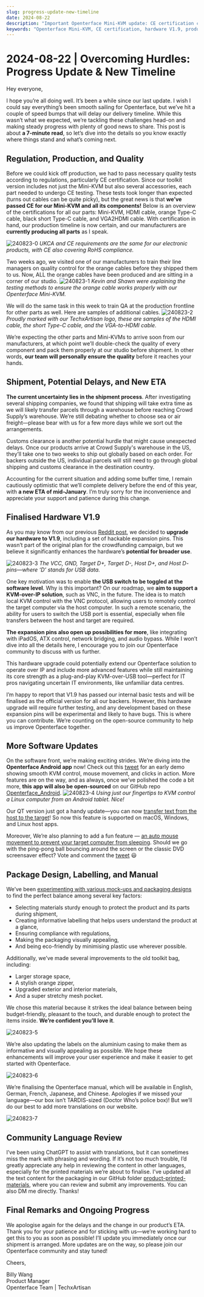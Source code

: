 ```yaml
---
slug: progress-update-new-timeline
date: 2024-08-22
description: "Important Openterface Mini-KVM update: CE certification complete, production underway, new ETA mid-January. Hardware V1.9 finalized with expansion pins, Android app development, improved packaging, and multilingual manual in progress."
keywords: "Openterface Mini-KVM, CE certification, hardware V1.9, production update, shipping timeline, Android app development, expansion pins, KVM-over-IP, quality control, product packaging, multilingual manual, USB KVM, tech manufacturing, open source hardware, delivery update"
---
```


# 2024-08-22 | Overcoming Hurdles: Progress Update & New Timeline

Hey everyone,

I hope you’re all doing well. It’s been a while since our last update. I wish I could say everything’s been smooth sailing for Openterface, but we’ve hit a couple of speed bumps that will delay our delivery timeline. While this wasn’t what we expected, we’re tackling these challenges head-on and making steady progress with plenty of good news to share. This post is about **a 7-minute read**, so let’s dive into the details so you know exactly where things stand and what’s coming next.

## Regulation, Production, and Quality

Before we could kick off production, we had to pass necessary quality tests according to regulations, particularly CE certification. Since our toolkit version includes not just the Mini-KVM but also several accessories, each part needed to undergo CE testing. These tests took longer than expected (turns out cables can be quite picky), but the great news is that **we’ve passed CE for our Mini-KVM and all its components!** Below is an overview of the certifications for all our parts: Mini-KVM, HDMI cable, orange Type-C cable, black short Type-C cable, and VGA2HDMI cable. With certification in hand, our production timeline is now certain, and our manufacturers are **currently producing all parts** as I speak.

![240823-0](../pic/240823-0.jpg)
*UKCA and CE requirements are the same for our electronic products, with CE also covering RoHS compliance.*

Two weeks ago, we visited one of our manufacturers to train their line managers on quality control for the orange cables before they shipped them to us. Now, ALL the orange cables have been produced and are sitting in a corner of our studio.
![240823-1](../pic/240823-1.jpg)
*Kevin and Shawn were explaining the testing methods to ensure the orange cable works properly with our Openterface Mini-KVM.*

We will do the same task in this week to train QA at the production frontline for other parts as well. Here are samples of additional cables.
![240823-2](../pic/240823-2.jpg)
*Proudly marked with our TechxArtisan logo, these are samples of the HDMI cable, the short Type-C cable, and the VGA-to-HDMI cable.*

We’re expecting the other parts and Mini-KVMs to arrive soon from our manufacturers, at which point we’ll double-check the quality of every component and pack them properly at our studio before shipment. In other words, **our team will personally ensure the quality** before it reaches your hands.

## Shipment, Potential Delays, and New ETA

**The current uncertainty lies in the shipment process**. After investigating several shipping companies, we found that shipping will take extra time as we will likely transfer parcels through a warehouse before reaching Crowd Supply’s warehouse. We’re still debating whether to choose sea or air freight—please bear with us for a few more days while we sort out the arrangements.

Customs clearance is another potential hurdle that might cause unexpected delays. Once our products arrive at Crowd Supply's warehouse in the US, they’ll take one to two weeks to ship out globally based on each order. For backers outside the US, individual parcels will still need to go through global shipping and customs clearance in the destination country.

Accounting for the current situation and adding some buffer time, I remain cautiously optimistic that we’ll complete delivery before the end of this year, with **a new ETA of mid-January**. I’m truly sorry for the inconvenience and appreciate your support and patience during this change.

## Finalised Hardware V1.9

As you may know from our previous [Reddit post](https://www.reddit.com/r/Openterface_miniKVM/comments/1e25pco/openterface_minikvm_v19_with_pins_for_more/), we decided to **upgrade our hardware to V1.9**, including a set of hackable expansion pins. This wasn’t part of the original plan for the crowdfunding campaign, but we believe it significantly enhances the hardware’s **potential for broader use**.

![240823-3](../pic/240823-3.jpg)
*The VCC, GND, Target D+, Target D-, Host D+, and Host D- pins—where ‘D’ stands for USB data.*

One key motivation was to enable **the USB switch to be toggled at the software level**. Why is this important? On our roadmap, we **aim to support a KVM-over-IP solution**, such as VNC, in the future. The idea is to match local KVM control with the VNC protocol, allowing users to remotely control the target computer via the host computer. In such a remote scenario, the ability for users to switch the USB port is essential, especially when file transfers between the host and target are required.

**The expansion pins also open up possibilities for more**, like integrating with iPadOS, ATX control, network bridging, and audio bypass. While I won’t dive into all the details here, I encourage you to join our Openterface community to discuss with us further.

This hardware upgrade could potentially extend our Openterface solution to operate over IP and include more advanced features while still maintaining its core strength as a plug-and-play KVM-over-USB tool—perfect for IT pros navigating uncertain IT environments, like unfamiliar data centres.

I’m happy to report that V1.9 has passed our internal basic tests and will be finalised as the official version for all our backers. However, this hardware upgrade will require further testing, and any development based on these expansion pins will be experimental and likely to have bugs. This is where you can contribute. We’re counting on the open-source community to help us improve Openterface together.

## More Software Updates

On the software front, we’re making exciting strides. We’re diving into the **Openterface Android app** now! Check out this [tweet](https://x.com/TechxArtisan/status/1825460088922071398) for an early demo showing smooth KVM control, mouse movement, and clicks in action. More features are on the way, and as always, once we’ve polished the code a bit more, **this app will also be open-sourced** on our GitHub repo [Openterface_Android](https://github.com/TechxArtisanStudio/Openterface_Android).
![240823-4](../pic/240823-4.jpg)
*Using just our fingertips to KVM control a Linux computer from an Android tablet. Nice!*

Our QT version just got a handy update—you can now [transfer text from the host to the target](https://x.com/TechxArtisan/status/1825919721960780131)! So now this feature is supported on macOS, Windows, and Linux host apps.

Moreover, We’re also planning to add a fun feature — [an auto mouse movement to prevent your target computer from sleeping](https://x.com/TechxArtisan/status/1825471186668847241). Should we go with the ping-pong ball bouncing around the screen or the classic DVD screensaver effect? Vote and comment the [tweet](https://x.com/TechxArtisan/status/1825470086800691459) 😃

## Package Design, Labelling, and Manual

We’ve been [experimenting with various mock-ups and packaging designs](https://www.reddit.com/r/Openterface_miniKVM/comments/1elm4vq/almost_ready_to_finalize_our_package_design/) to find the perfect balance among several key factors:

- Selecting materials sturdy enough to protect the product and its parts during shipment,
- Creating informative labelling that helps users understand the product at a glance,
- Ensuring compliance with regulations,
- Making the packaging visually appealing,
- And being eco-friendly by minimising plastic use wherever possible.

Additionally, we’ve made several improvements to the old toolkit bag, including:

- Larger storage space,
- A stylish orange zipper,
- Upgraded exterior and interior materials,
- And a super stretchy mesh pocket.

We chose this material because it strikes the ideal balance between being budget-friendly, pleasant to the touch, and durable enough to protect the items inside. **We’re confident you’ll love it**.

![240823-5](../pic/240823-5.jpg)

We’re also updating the labels on the aluminium casing to make them as informative and visually appealing as possible. We hope these enhancements will improve your user experience and make it easier to get started with Openterface.

![240823-6](../pic/240823-6.jpg)

We’re finalising the Openterface manual, which will be available in English, German, French, Japanese, and Chinese. Apologies if we missed your language—our box isn’t TARDIS-sized (Doctor Who’s police box)! But we’ll do our best to add more translations on our website.

![240823-7](../pic/240823-7.jpg)

## Community Language Review

I’ve been using ChatGPT to assist with translations, but it can sometimes miss the mark with phrasing and wording. If it’s not too much trouble, I’d greatly appreciate any help in reviewing the content in other languages, especially for the printed materials we’re about to finalise. I’ve updated all the text content for the packaging in our GitHub folder [product-printed-materials](https://github.com/TechxArtisanStudio/Openterface/tree/main/product-printed-materials), where you can review and submit any improvements. You can also DM me directly. Thanks!

## Final Remarks and Ongoing Progress

We apologise again for the delays and the change in our product’s ETA. Thank you for your patience and for sticking with us—we’re working hard to get this to you as soon as possible! I’ll update you immediately once our shipment is arranged. More updates are on the way, so please join our Openterface community and stay tuned!

Cheers,

Billy Wang  
Product Manager  
Openterface Team | TechxArtisan